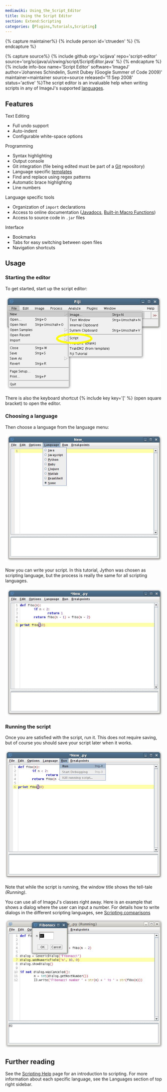 ```yaml
---
mediawiki: Using_the_Script_Editor
title: Using the Script Editor
section: Extend:Scripting
categories: [Plugins,Tutorials,Scripting]
---
```



{% capture maintainer%}
{% include person id='ctrueden' %}
{% endcapture %}

{% capture source%}
{% include github org='scijava' repo='script-editor' source='org/scijava/ui/swing/script/ScriptEditor.java' %}
{% endcapture %}
{% include info-box name='Script Editor' software='ImageJ' author='Johannes Schindelin, Sumit Dubey (Google Summer of Code 2009)' maintainer=maintainer source=source released='11 Sep 2008' status='active' %}The script editor is an invaluable help when writing scripts in any of ImageJ's supported [languages](/scripting/comparisons).

## Features

Text Editing  

-   Full undo support
-   Auto-indent
-   Configurable white-space options

Programming  

-   Syntax highlighting
-   Output console
-   Git integration (file being edited must be part of a [Git](/develop/git) repository)
-   Language specific [templates](/scripting/templates)
-   Find and replace using regex patterns
-   Automatic brace highlighting
-   Line numbers

Language specific tools  

-   Organization of `import` declarations
-   Access to online documentation ([Javadocs](http://javadoc.imagej.net), [Built-in Macro Functions](/ij/developer/macro/functions.html))
-   Access to source code in `.jar` files

Interface  

-   Bookmarks
-   Tabs for easy switching between open files
-   Navigation shortcuts

## Usage

### Starting the editor

To get started, start up the script editor:

<img src="/media/scripting/script-editor-new.jpg" width="500"/>

There is also the keyboard shortcut {% include key key='[' %} (open square bracket) to open the editor.

### Choosing a language

Then choose a language from the language menu:

![Script-Editor-choose-language.jpg](/media/scripting/script-editor-choose-language.jpg)

Now you can write your script. In this tutorial, Jython was chosen as scripting language, but the process is really the same for all scripting languages.

![](/media/script-editor-first-script.jpg)

### Running the script

Once you are satisfied with the script, run it. This does not require saving, but of course you should save your script later when it works.

![](/media/scripting/script-editor-run.jpg)

Note that while the script is running, the window title shows the tell-tale *(Running)*.

You can use all of ImageJ's classes right away. Here is an example that shows a dialog where the user can input a number. For details how to write dialogs in the different scripting languages, see [Scripting comparisons](/scripting/comparisons)

![](/media/scripting/script-editor-dialog.jpg)

## Further reading

See the [Scripting Help](/scripting) page for an introduction to scripting. For more information about each specific language, see the Languages section of top right sidebar.

  
